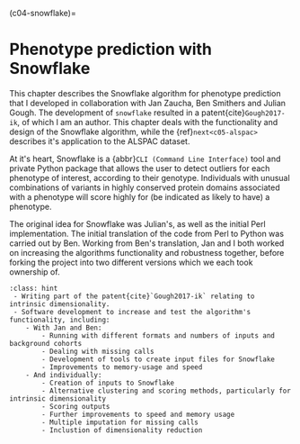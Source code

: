 (c04-snowflake)=
# Phenotype prediction with Snowflake

[//]: # (TODO: Check)
[//]: # (TODO: Cite ALSPAC here)
[//]: # (TODO: Put in other datasets if I mention them)
[//]: # (TODO: Cross-reference to the sections of the Chapter)

This chapter describes the Snowflake algorithm for phenotype prediction that I developed in collaboration with Jan Zaucha, Ben Smithers and Julian Gough. 
The development of `snowflake` resulted in a patent{cite}`Gough2017-ik`, of which I am an author.
This chapter deals with the functionality and design of the Snowflake algorithm, while the {ref}`next<c05-alspac>` describes it's application to the ALSPAC dataset.

At it's heart, Snowflake is a {abbr}`CLI (Command Line Interface)` tool and private Python package that allows the user to detect outliers for each phenotype of interest, according to their genotype. 
Individuals with unusual combinations of variants in highly conserved protein domains associated with a phenotype will score highly for (be indicated as likely to have) a phenotype.

The original idea for Snowflake was Julian's, as well as the initial Perl implementation. 
The initial translation of the code from Perl to Python was carried out by Ben. 
Working from Ben's translation, Jan and I both worked on increasing the algorithms functionality and robustness together, before forking the project into two different versions which we each took ownership of.

[//]: # (TODO: List features I am responsible for here, and link to the sections below where I describe them)

```{admonition} Contributions in this chapter
:class: hint
 - Writing part of the patent{cite}`Gough2017-ik` relating to intrinsic dimensionality.
 - Software development to increase and test the algorithm's functionality, including:
    - With Jan and Ben:
        - Running with different formats and numbers of inputs and background cohorts
        - Dealing with missing calls 
        - Development of tools to create input files for Snowflake
        - Improvements to memory-usage and speed
    - And individually:
        - Creation of inputs to Snowflake
        - Alternative clustering and scoring methods, particularly for intrinsic dimensionality
        - Scoring outputs
        - Further improvements to speed and memory usage
        - Multiple imputation for missing calls
        - Inclustion of dimensionality reduction        
```
